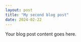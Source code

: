 ```yaml
---
layout: post
title: "My second blog post"
date: 2024-02-22
---
```


Your blog post content goes here. 